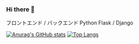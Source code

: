 ### Hi there 👋

フロントエンド / バックエンド
Python
Flask / Django

[![Anurag's GitHub stats](https://github-readme-stats.vercel.app/api?username=xero-py)](https://github.com/anuraghazra/github-readme-stats)
[![Top Langs](https://github-readme-stats.vercel.app/api/top-langs/?username={xero-py}&layout=compact)](https://github.com/anuraghazra/github-readme-stats)

